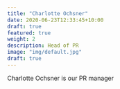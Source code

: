 ```yaml
---
title: "Charlotte Ochsner"
date: 2020-06-23T12:33:45+10:00
draft: true
featured: true
weight: 2
description: Head of PR
image: "img/default.jpg"
draft: true
---
```


Charlotte Ochsner is our PR manager